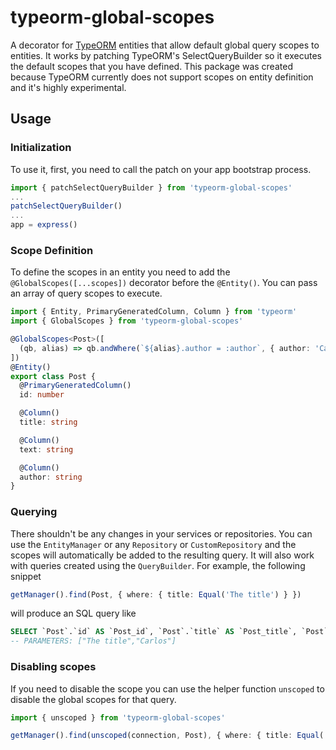 # typeorm-global-scopes

A decorator for [TypeORM](https://github.com/typeorm/typeorm) entities that allow default global query scopes to entities. It works by patching TypeORM's SelectQueryBuilder so it executes the default scopes that you have defined. This package was created because TypeORM currently does not support scopes on entity definition and it's highly experimental.

## Usage

### Initialization

To use it, first, you need to call the patch on your app bootstrap process.

```typescript
import { patchSelectQueryBuilder } from 'typeorm-global-scopes'
...
patchSelectQueryBuilder()
...
app = express()
```

### Scope Definition

To define the scopes in an entity you need to add the `@GlobalScopes([...scopes])` decorator before the `@Entity()`. You can pass an array of query scopes to execute.

```typescript
import { Entity, PrimaryGeneratedColumn, Column } from 'typeorm'
import { GlobalScopes } from 'typeorm-global-scopes'

@GlobalScopes<Post>([
  (qb, alias) => qb.andWhere(`${alias}.author = :author`, { author: 'Carlos' })
])
@Entity()
export class Post {
  @PrimaryGeneratedColumn()
  id: number

  @Column()
  title: string

  @Column()
  text: string

  @Column()
  author: string
}
```

### Querying

There shouldn't be any changes in your services or repositories. You can use the `EntityManager` or any `Repository` or `CustomRepository` and the scopes will automatically be added to the resulting query. It will also work with queries created using the `QueryBuilder`. For example, the following snippet

```typescript
getManager().find(Post, { where: { title: Equal('The title') } })
```

will produce an SQL query like

```sql
SELECT `Post`.`id` AS `Post_id`, `Post`.`title` AS `Post_title`, `Post`.`text` AS `Post_text`, `Post`.`author` AS `Post_author` FROM `post` `Post` WHERE `Post`.`title` = ? AND `Post`.`author` = ?
-- PARAMETERS: ["The title","Carlos"]
```

### Disabling scopes

If you need to disable the scope you can use the helper function `unscoped` to disable the global scopes for that query.

```typescript
import { unscoped } from 'typeorm-global-scopes'

getManager().find(unscoped(connection, Post), { where: { title: Equal('The title') } })
```
